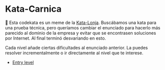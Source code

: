 # Kata-Carnica
🚩 Esta codekata es un meme de la [Kata-Lonja](https://github.com/SaludOnNet/Kata-Lonja).
Buscábamos una kata para una prueba técnica, pero queríamos cambiar el enunciado para hacerlo más parecido al dominio de la empresa y evitar que se encontrasen soluciones por Internet.
Al final terminó desvariando en esto.

Cada nivel añade ciertas dificultades al enunciado anterior. La puedes resolver incrementalmente o ir directamente al nivel que te interese.

* [Entry level](statements/entry-level.md)
 